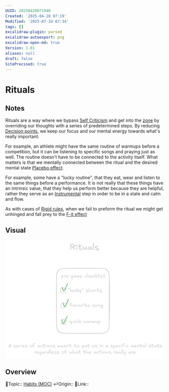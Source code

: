 ```yaml
---
UUID: 20250428071940
Created: '2025-04-28 07:19'
Modified: '2025-07-24 07:34'
tags: []
excalidraw-plugin: parsed
excalidraw-autoexport: png
excalidraw-open-md: true
Version: 1.01
aliases: null
draft: false
SiteProcssed: true
---
```


# Rituals

## Notes

Rituals are a way where we bypass [Self Criticism](/notes/self-criticism.md) and get into the [zone](/notes/flow.md) by overriding our thoughts with a series of predetermined steps. By reducing [Decision points](/notes/decision-points.md), we keep our focus and our mental energy towards what's really important.

For example, an athlete might have the same routine of warmups before a competition, but it can be listening to specific songs and praying just as well. The routine doesn't have to be connected to the activity itself. What matters is that we mentally connected between the ritual and the desired mental state [Placebo effect](/notes/placebo-effect.md).

For example, some have a "lucky routine", that they eat, wear and listen to the same things before a performance. It is not really that these things have an intrinsic value, that they help us perform better because they are helpful, rather they serve as an [Instrumental](/notes/instrumental.md) step in order to be in a state and calm and flow.

As with cases of [Rigid rules](/notes/rigid-rules.md), when we fail to preform the ritual we might get unhinged and fall prey to the [F-it effect](/notes/f-it-effect.md)

## Visual

![Rituals.webp](/notes/rituals.webp)

## Overview
🔼Topic:: [Habits (MOC)](/mocs/habits-moc.md)
↩️Origin::
🔗Link::

